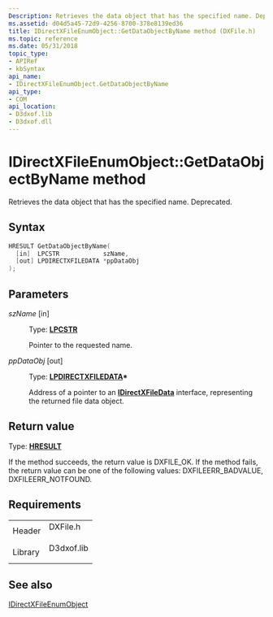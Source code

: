 ```yaml
---
Description: Retrieves the data object that has the specified name. Deprecated.
ms.assetid: d04d5a45-72d9-4256-8700-378e8139ed36
title: IDirectXFileEnumObject::GetDataObjectByName method (DXFile.h)
ms.topic: reference
ms.date: 05/31/2018
topic_type: 
- APIRef
- kbSyntax
api_name: 
- IDirectXFileEnumObject.GetDataObjectByName
api_type: 
- COM
api_location: 
- D3dxof.lib
- D3dxof.dll
---
```


# IDirectXFileEnumObject::GetDataObjectByName method

Retrieves the data object that has the specified name. Deprecated.

## Syntax


```C++
HRESULT GetDataObjectByName(
  [in]  LPCSTR            szName,
  [out] LPDIRECTXFILEDATA *ppDataObj
);
```



## Parameters

<dl> <dt>

*szName* \[in\]
</dt> <dd>

Type: **[**LPCSTR**](https://msdn.microsoft.com/library/Aa383751(v=VS.85).aspx)**

Pointer to the requested name.

</dd> <dt>

*ppDataObj* \[out\]
</dt> <dd>

Type: **[**LPDIRECTXFILEDATA**](idirectxfiledata.md)\***

Address of a pointer to an [**IDirectXFileData**](idirectxfiledata.md) interface, representing the returned file data object.

</dd> </dl>

## Return value

Type: **[**HRESULT**](https://msdn.microsoft.com/library/Bb401631(v=MSDN.10).aspx)**

If the method succeeds, the return value is DXFILE\_OK. If the method fails, the return value can be one of the following values: DXFILEERR\_BADVALUE, DXFILEERR\_NOTFOUND.

## Requirements



|                    |                                                                                       |
|--------------------|---------------------------------------------------------------------------------------|
| Header<br/>  | <dl> <dt>DXFile.h</dt> </dl>   |
| Library<br/> | <dl> <dt>D3dxof.lib</dt> </dl> |



## See also

<dl> <dt>

[IDirectXFileEnumObject](idirectxfileenumobject.md)
</dt> </dl>

 

 




